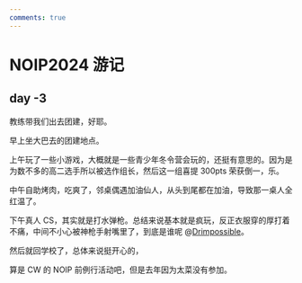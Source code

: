 ```yaml
---
comments: true
---
```


# NOIP2024 游记

## day -3

教练带我们出去团建，好耶。

早上坐大巴去的团建地点。

上午玩了一些小游戏，大概就是一些青少年冬令营会玩的，还挺有意思的。因为是为数不多的高二选手所以被选作组长，然后这一组喜提 300pts 荣获倒一，乐。

中午自助烤肉，吃爽了，邻桌偶遇加油仙人，从头到尾都在加油，导致那一桌人全红温了。

下午真人 CS，其实就是打水弹枪。总结来说基本就是疯玩，反正衣服穿的厚打着不痛，中间不小心被神枪手射嘴里了，到底是谁呢 @[Drimpossible](https://www.luogu.com.cn/user/547972)。

然后就回学校了，总体来说挺开心的，

算是 CW 的 NOIP 前例行活动吧，但是去年因为太菜没有参加。

